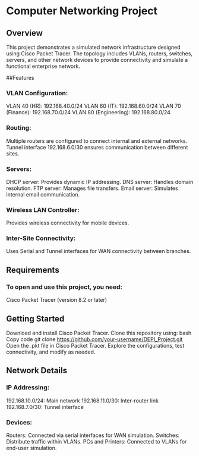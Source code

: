 # Computer Networking Project

## Overview

This project demonstrates a simulated network infrastructure designed using Cisco Packet Tracer. The topology includes VLANs, routers, switches, servers, and other network devices to provide connectivity and simulate a functional enterprise network.

##Features

### VLAN Configuration:
VLAN 40 (HR): 192.168.40.0/24
VLAN 60 (IT): 192.168.60.0/24
VLAN 70 (Finance): 192.168.70.0/24
VLAN 80 (Engineering): 192.168.80.0/24

### Routing:
Multiple routers are configured to connect internal and external networks.
Tunnel interface 192.168.6.0/30 ensures communication between different sites.

### Servers:
DHCP server: Provides dynamic IP addressing.
DNS server: Handles domain resolution.
FTP server: Manages file transfers.
Email server: Simulates internal email communication.

### Wireless LAN Controller:
Provides wireless connectivity for mobile devices.

### Inter-Site Connectivity:
Uses Serial and Tunnel interfaces for WAN connectivity between branches.

## Requirements

### To open and use this project, you need:

Cisco Packet Tracer (version 8.2 or later)

## Getting Started

Download and install Cisco Packet Tracer.
Clone this repository using:
bash
Copy code
git clone https://github.com/your-username/DEPI_Project.git
Open the .pkt file in Cisco Packet Tracer.
Explore the configurations, test connectivity, and modify as needed.

## Network Details

### IP Addressing:
192.168.10.0/24: Main network
192.168.11.0/30: Inter-router link
192.168.7.0/30: Tunnel interface
### Devices:
Routers: Connected via serial interfaces for WAN simulation.
Switches: Distribute traffic within VLANs.
PCs and Printers: Connected to VLANs for end-user simulation.
